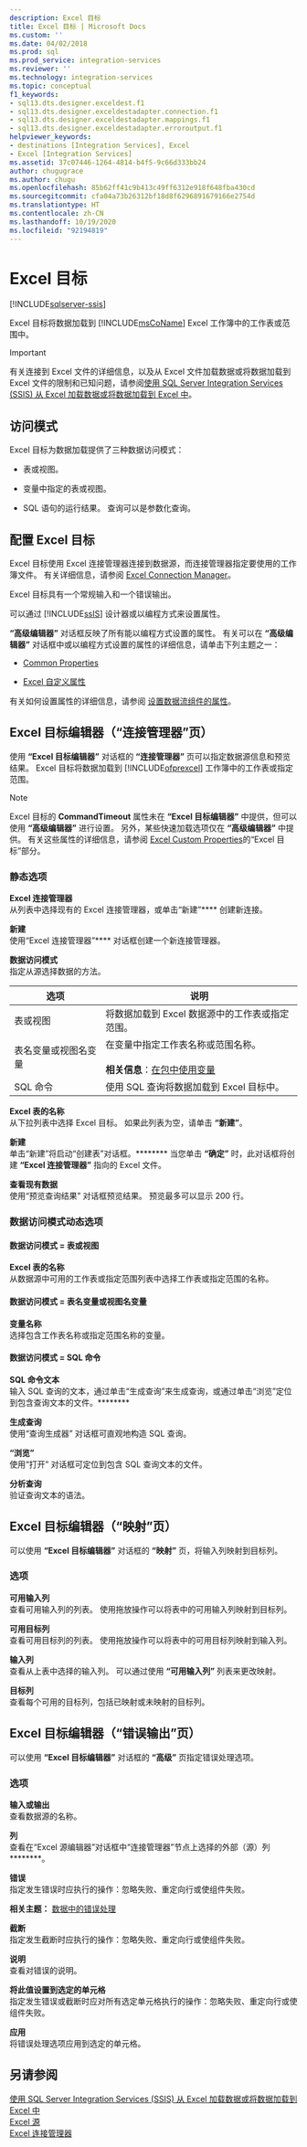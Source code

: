 ```yaml
---
description: Excel 目标
title: Excel 目标 | Microsoft Docs
ms.custom: ''
ms.date: 04/02/2018
ms.prod: sql
ms.prod_service: integration-services
ms.reviewer: ''
ms.technology: integration-services
ms.topic: conceptual
f1_keywords:
- sql13.dts.designer.exceldest.f1
- sql13.dts.designer.exceldestadapter.connection.f1
- sql13.dts.designer.exceldestadapter.mappings.f1
- sql13.dts.designer.exceldestadapter.erroroutput.f1
helpviewer_keywords:
- destinations [Integration Services], Excel
- Excel [Integration Services]
ms.assetid: 37c07446-1264-4814-b4f5-9c66d333bb24
author: chugugrace
ms.author: chugu
ms.openlocfilehash: 85b62ff41c9b413c49ff6312e918f648fba430cd
ms.sourcegitcommit: cfa04a73b26312bf18d8f6296891679166e2754d
ms.translationtype: HT
ms.contentlocale: zh-CN
ms.lasthandoff: 10/19/2020
ms.locfileid: "92194819"
---
```

# <a name="excel-destination"></a>Excel 目标

[!INCLUDE[sqlserver-ssis](../../includes/applies-to-version/sqlserver-ssis.md)]


  Excel 目标将数据加载到 [!INCLUDE[msCoName](../../includes/msconame-md.md)] Excel 工作簿中的工作表或范围中。  

> [!IMPORTANT]
> 有关连接到 Excel 文件的详细信息，以及从 Excel 文件加载数据或将数据加载到 Excel 文件的限制和已知问题，请参阅[使用 SQL Server Integration Services (SSIS) 从 Excel 加载数据或将数据加载到 Excel 中](../load-data-to-from-excel-with-ssis.md)。
  
## <a name="access-modes"></a>访问模式  
 Excel 目标为数据加载提供了三种数据访问模式：  
  
-   表或视图。  
  
-   变量中指定的表或视图。  
  
-   SQL 语句的运行结果。 查询可以是参数化查询。  
  
## <a name="configure-the-excel-destination"></a>配置 Excel 目标  
 Excel 目标使用 Excel 连接管理器连接到数据源，而连接管理器指定要使用的工作簿文件。 有关详细信息，请参阅 [Excel Connection Manager](../../integration-services/connection-manager/excel-connection-manager.md)。  
  
 Excel 目标具有一个常规输入和一个错误输出。  
  
 可以通过 [!INCLUDE[ssIS](../../includes/ssis-md.md)] 设计器或以编程方式来设置属性。  
  
 **“高级编辑器”** 对话框反映了所有能以编程方式设置的属性。 有关可以在 **“高级编辑器”** 对话框中或以编程方式设置的属性的详细信息，请单击下列主题之一：  
  
-   [Common Properties](./set-the-properties-of-a-data-flow-component.md)  
  
-   [Excel 自定义属性](../../integration-services/data-flow/excel-custom-properties.md)  
  
 有关如何设置属性的详细信息，请参阅 [设置数据流组件的属性](../../integration-services/data-flow/set-the-properties-of-a-data-flow-component.md)。  
  
## <a name="excel-destination-editor-connection-manager-page"></a>Excel 目标编辑器（“连接管理器”页）
  使用 **“Excel 目标编辑器”** 对话框的 **“连接管理器”** 页可以指定数据源信息和预览结果。 Excel 目标将数据加载到 [!INCLUDE[ofprexcel](../../includes/ofprexcel-md.md)] 工作簿中的工作表或指定范围。  
  
> [!NOTE]  
>  Excel 目标的 **CommandTimeout** 属性未在 **“Excel 目标编辑器”** 中提供，但可以使用 **“高级编辑器”** 进行设置。 另外，某些快速加载选项仅在 **“高级编辑器”** 中提供。 有关这些属性的详细信息，请参阅 [Excel Custom Properties](../../integration-services/data-flow/excel-custom-properties.md)的“Excel 目标”部分。  
  
### <a name="static-options"></a>静态选项  
 **Excel 连接管理器**  
 从列表中选择现有的 Excel 连接管理器，或单击“新建”**** 创建新连接。  
  
 **新建**  
 使用“Excel 连接管理器”**** 对话框创建一个新连接管理器。  
  
 **数据访问模式**  
 指定从源选择数据的方法。  
  
|选项|说明|  
|------------|-----------------|  
|表或视图|将数据加载到 Excel 数据源中的工作表或指定范围。|  
|表名变量或视图名变量|在变量中指定工作表名称或范围名称。<br /><br /> **相关信息**：[在包中使用变量](../integration-services-ssis-variables.md)|  
|SQL 命令|使用 SQL 查询将数据加载到 Excel 目标中。|  
  
 **Excel 表的名称**  
 从下拉列表中选择 Excel 目标。 如果此列表为空，请单击 **“新建”**。  
  
 **新建**  
 单击“新建”将启动“创建表”对话框。******** 当您单击 **“确定”** 时，此对话框将创建 **“Excel 连接管理器”** 指向的 Excel 文件。  
  
 **查看现有数据**  
 使用“预览查询结果”  对话框预览结果。 预览最多可以显示 200 行。  
  
### <a name="data-access-mode-dynamic-options"></a>数据访问模式动态选项  
  
#### <a name="data-access-mode--table-or-view"></a>数据访问模式 = 表或视图  
 **Excel 表的名称**  
 从数据源中可用的工作表或指定范围列表中选择工作表或指定范围的名称。  
  
#### <a name="data-access-mode--table-name-or-view-name-variable"></a>数据访问模式 = 表名变量或视图名变量  
 **变量名称**  
 选择包含工作表名称或指定范围名称的变量。  
  
#### <a name="data-access-mode--sql-command"></a>数据访问模式 = SQL 命令  
 **SQL 命令文本**  
 输入 SQL 查询的文本，通过单击“生成查询”来生成查询，或通过单击“浏览”定位到包含查询文本的文件。********  
  
 **生成查询**  
 使用“查询生成器”  对话框可直观地构造 SQL 查询。  
  
 **“浏览”**  
 使用“打开”  对话框可定位到包含 SQL 查询文本的文件。  
  
 **分析查询**  
 验证查询文本的语法。  
  
## <a name="excel-destination-editor-mappings-page"></a>Excel 目标编辑器（“映射”页）
  可以使用 **“Excel 目标编辑器”** 对话框的 **“映射”** 页，将输入列映射到目标列。  
  
### <a name="options"></a>选项  
 **可用输入列**  
 查看可用输入列的列表。 使用拖放操作可以将表中的可用输入列映射到目标列。  
  
 **可用目标列**  
 查看可用目标列的列表。 使用拖放操作可以将表中的可用目标列映射到输入列。  
  
 **输入列**  
 查看从上表中选择的输入列。 可以通过使用 **“可用输入列”** 列表来更改映射。  
  
 **目标列**  
 查看每个可用的目标列，包括已映射或未映射的目标列。  
  
## <a name="excel-destination-editor-error-output-page"></a>Excel 目标编辑器（“错误输出”页）
  可以使用 **“Excel 目标编辑器”** 对话框的 **“高级”** 页指定错误处理选项。  
  
### <a name="options"></a>选项  
 **输入或输出**  
 查看数据源的名称。  
  
 **列**  
 查看在“Excel 源编辑器”对话框中“连接管理器”节点上选择的外部（源）列********。  
  
 **错误**  
 指定发生错误时应执行的操作：忽略失败、重定向行或使组件失败。  
  
 **相关主题：** [数据中的错误处理](../../integration-services/data-flow/error-handling-in-data.md)  
  
 **截断**  
 指定发生截断时应执行的操作：忽略失败、重定向行或使组件失败。  
  
 **说明**  
 查看对错误的说明。  
  
 **将此值设置到选定的单元格**  
 指定发生错误或截断时应对所有选定单元格执行的操作：忽略失败、重定向行或使组件失败。  
  
 **应用**  
 将错误处理选项应用到选定的单元格。  
  
## <a name="see-also"></a>另请参阅  
 [使用 SQL Server Integration Services (SSIS) 从 Excel 加载数据或将数据加载到 Excel 中](../load-data-to-from-excel-with-ssis.md)  
 [Excel 源](../../integration-services/data-flow/excel-source.md)   
[Excel 连接管理器](../connection-manager/excel-connection-manager.md)
